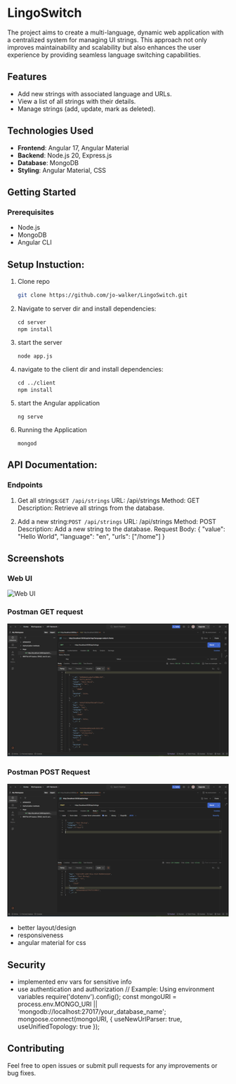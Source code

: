 # LingoSwitch

The project aims to create a multi-language, dynamic web application with a centralized system for managing UI strings. This approach not only improves maintainability and scalability but also enhances the user experience by providing seamless language switching capabilities.
## Features

- Add new strings with associated language and URLs.
- View a list of all strings with their details.
- Manage strings (add, update, mark as deleted).

## Technologies Used

- **Frontend**: Angular 17, Angular Material
- **Backend**: Node.js 20, Express.js
- **Database**: MongoDB
- **Styling**: Angular Material, CSS

## Getting Started

### Prerequisites

- Node.js
- MongoDB
- Angular CLI

## Setup Instuction:

1. Clone repo
   ```bash
   git clone https://github.com/jo-walker/LingoSwitch.git
   ```
2. Navigate to server dir and install dependencies:
   ```
   cd server
   npm install
   ```
3. start the server
   ```
   node app.js
   ```
4. navigate to the client dir and install dependencies:
   ```
   cd ../client
   npm install
   ```
5. start the Angular application
   ```
   ng serve
   ```
6. Running the Application
   ```
   mongod
   ```

## API Documentation:

### Endpoints
1. Get all strings:`GET /api/strings`
URL: /api/strings
Method: GET
Description: Retrieve all strings from the database.

2. Add a new string:`POST /api/strings`
URL: /api/strings
Method: POST
Description: Add a new string to the database.
Request Body:
{
  "value": "Hello World",
  "language": "en",
  "urls": ["/home"]
}


## Screenshots
### Web UI
![Web UI](./screenshots/webui.png)
### Postman GET request
![Postman GET Request](./server/screenshots/postmangetrequest.png)

### Postman POST Request
![Postman POST Request](./server/screenshots/postmanpostrequest.png)
- better layout/design
- responsiveness
- angular material for css

## Security
- implemented env vars for sensitive info
- use authentication and authorization
  // Example: Using environment variables
  require('dotenv').config();
  const mongoURI = process.env.MONGO_URI || 'mongodb://localhost:27017/your_database_name';
  mongoose.connect(mongoURI, { useNewUrlParser: true, useUnifiedTopology: true });

## Contributing
Feel free to open issues or submit pull requests for any improvements or bug fixes.

